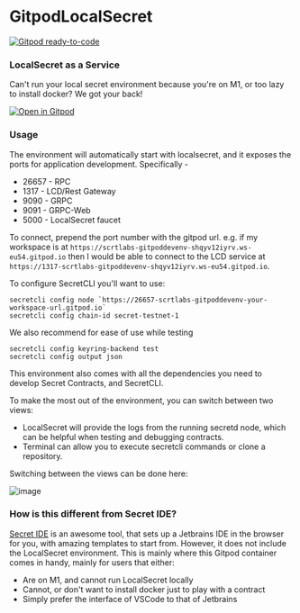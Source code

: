 # GitpodLocalSecret

[![Gitpod ready-to-code](https://img.shields.io/badge/Gitpod-ready--to--code-blue?logo=gitpod)](https://gitpod.io/#https://github.com/scrtlabs/GitpodDevEnv)

### LocalSecret as a Service

Can't run your local secret environment because you're on M1, or too lazy to install docker? We got your back!

[![Open in Gitpod](https://gitpod.io/button/open-in-gitpod.svg)](https://gitpod.io/#https://github.com/scrtlabs/GitpodLocalSecret)

### Usage

The environment will automatically start with localsecret, and it exposes the ports for application development. 
Specifically -

* 26657 - RPC
* 1317 - LCD/Rest Gateway
* 9090 - GRPC
* 9091 - GRPC-Web
* 5000 - LocalSecret faucet

To connect, prepend the port number with the gitpod url. e.g. if my workspace is at `https://scrtlabs-gitpoddevenv-shqyv12iyrv.ws-eu54.gitpod.io` then I would be able
to connect to the LCD service at `https://1317-scrtlabs-gitpoddevenv-shqyv12iyrv.ws-eu54.gitpod.io`.

To configure SecretCLI you'll want to use:
```
secretcli config node `https://26657-scrtlabs-gitpoddevenv-your-workspace-url.gitpod.io`
secretcli config chain-id secret-testnet-1
```

We also recommend for ease of use while testing
```
secretcli config keyring-backend test
secretcli config output json
```

This environment also comes with all the dependencies you need to develop Secret Contracts, and SecretCLI. 

To make the most out of the environment, you can switch between two views:

* LocalSecret will provide the logs from the running secretd node, which can be helpful when testing and debugging contracts.
* Terminal can allow you to execute secretcli commands or clone a repository.

Switching between the views can be done here:

![image](https://user-images.githubusercontent.com/16579705/182580806-f43563ed-ab36-4403-89b3-435d7e7fc4da.png)



### How is this different from Secret IDE?

[Secret IDE](https://github.com/digiline-io/Secret-IDE-Plugin) is an awesome tool, that sets up a Jetbrains IDE in the browser for you, with amazing templates to start from. However, it does not include the LocalSecret environment. This is mainly where this Gitpod container comes in handy, mainly for users that either:

* Are on M1, and cannot run LocalSecret locally
* Cannot, or don't want to install docker just to play with a contract
* Simply prefer the interface of VSCode to that of Jetbrains

